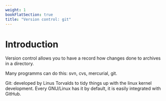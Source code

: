 ```yaml
---
weight: 1
bookFlatSection: true
title: "Version control: git"
---
```


# Introduction

Version control allows you to have a record how changes done to archives in a directory.

Many programms can do this: svn, cvs, mercurial, git.

Git: developed by Linus Torvalds to tidy things up with the linux kernel development.
Every GNU/Linux has it by default, it is easily integrated with GitHub.
